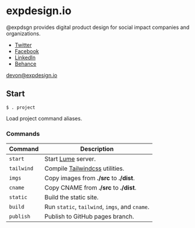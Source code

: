 # expdesign.io

@expdsgn provides digital product design for social impact companies and organizations.

* [Twitter](https://www.facebook.com/expdsgn)
* [Facebook](https://www.facebook.com/expdsgn)
* [LinkedIn](https://www.linkedin.com/company/expdsgn)
* [Behance](https://www.behance.net/expdsgn)

devon@expdesign.io

## Start

```shell
$ . project
```

Load project command aliases.

### Commands

Command    | Description
-----------|-
`start`    | Start [Lume](https://lumeland.github.io/) server.
`tailwind` | Compile [Tailwindcss](https://tailwindcss.com/) utilities.
`imgs`     | Copy images from **./src** to **./dist**.
`cname`    | Copy CNAME from **./src** to **./dist**.
`static`   | Build the static site.
`build`    | Run `static`, `tailwind`, `imgs`, and `cname`.
`publish`  | Publish to GitHub pages branch.
